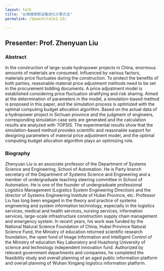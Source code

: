 ```yaml
---
layout: talk
title: "从微搜索假设看进化计算方法"
permalink: /Speech/talk1-23/

---
```


<div class="talk-container">
    <div class="talk-header">
        <h2>Presenter: Prof. Zhenyuan Liu</h2>
    </div>
    <h3>Abstract</h3>
    <p>
In the construction of large-scale hydropower projects in China, enormous amounts of materials are consumed. Influenced by various factors, materials price fluctuates during the construction. To protect the benefits of both parties, reasonable material price adjustment methods need to be set in the procurement bidding documents. A price adjustment model is established considering price fluctuation stratifying and risk sharing. Aimed at the determination of parameters in the model, a simulation-based method is proposed in this paper, and the simulation process is optimized with the optimal computing budget allocation algorithm. Based on the actual data of a hydropower project in Sichuan province and the judgment of engineers, corresponding simulation case sets are generated and the calculation results are analyzed with TOPSIS. The experimental results show that the simulation-based method provides scientific and reasonable support for designing parameters of material price adjustment model, and the optimal computing budget allocation algorithm plays an optimizing role.
    </p>
    <h3>Biography</h3>
    <p>
Zhenyuan Liu is an associate professor of the Department of Systems Science and Engineering, School of Automation. He is Party branch secretary of the Department of Systems Science and Engineering and a member of undergraduate teaching steering committee in School of Automation. He is one of the founder of undergraduate professional Logistics Management (Logistics System Engineering Direction) and the director of Systems Engineering Institute of Hubei Province, etc. Professor Liu has long been engaged in the theory and practice of systems engineering and system information technology, especially in the logistics services, medical and health services, nursing services, information services, large-scale infrastructure construction supply chain management and emergency system. In recent years, his work was funded by the National Natural Science Foundation of China, Hubei Province Natural Science Fund, the Ministry of education returned scientific research foundation, the open fund of Image Information and Intelligent Control of the Ministry of education Key Laboratory and Huazhong University of science and technology independent innovation fund. Authorized by relevant government departments and companies, he completed the feasibility study and overall planning of an aged public information platform and overall planning of Wuhan Xingang logistics information platform.
    </p>
</div>

